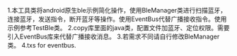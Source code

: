 1.本工具类将android原生ble示例简化操作，使用BleManager类进行扫描蓝牙，连接蓝牙，发送指令，断开蓝牙等操作。使用EventBus代替广播接收指令。使用示例参考TestBle类。
2.copy库里面的java类，配置文件加蓝牙、定位权限。需要引入EventBus库来代替广播接收消息。
3.若需求不同请自行修改BleManager类。
4.txs for eventbus.